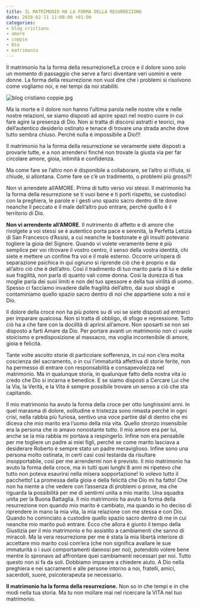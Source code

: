 ```yaml
---
title: IL MATRIMONIO HA LA FORMA DELLA RESURREZIONE
date: 2018-02-11 11:08:00 +01:00
categories:
- blog cristiano
- amore
- coppie
- Dio
- matrimonio
---
```


Il matrimonio ha la forma della resurrezione!La croce e il dolore sono solo un momento di passaggio che serve a farci diventare veri uomini e vere donne. La forma della resurrezione non vuol dire che i problemi si risolvono come vogliamo noi, e nei tempi da noi stabiliti.

![blog cristiano coppie.jpg](/uploads/blog%20cristiano%20coppie.jpg)

Ma la morte e il dolore non hanno l’ultima parola nelle nostre vite e nelle nostre relazioni, se siamo disposti ad aprire spazi nel nostro cuore in cui fare agire la presenza di Dio. Non si tratta di discorsi astratti e teorici, ma dell’autentico desiderio ostinato e tenace di trovare una strada anche dove tutto sembra chiuso. Perché nulla è impossibile a Dio!!!

Il matrimonio ha la forma della resurrezione se veramente siete disposti a provarle tutte, e a non arrendervi finché non trovate la giusta via per far circolare amore, gioia, intimità e confidenza.

Ma come fare se l’altro non è disponibile a collaborare, se l’altro si rifiuta, si chiude, si allontana. Come fare se c’è un tradimento, o problemi più grossi?!

Non vi arrendete all’AMORE. Prima di tutto verso voi stessi. Il matrimonio ha la forma della resurrezione se ti vuoi bene e ti porti rispetto, se custodisci con la preghiera, le parole e i gesti uno spazio sacro dentro di te dove neanche il peccato e il male dell’altro può entrare, perché quello è il territorio di Dio.

**Non vi arrendente all’AMORE**. Il nutrimento di affetto e di amore che rivolgete a voi stessi se è autentico porta pace e serenità, la Perfetta Letizia di San Francesco d’Assisi, a cui neanche le bastonate e gli insulti potevano togliere la gioia del Signore. Quando vi volete veramente bene è più semplice per voi ritrovare il vostro centro, il senso della vostra identità, chi siete e mettere un confine fra voi e il male esterno. Occorre un’opera di separazione psichica in qui ognuno si riprende ciò che è proprio e da all’altro ciò che è dell’altro. Così il tradimento di tuo marito parla di lui e delle sue fragilità, non parla di quanto vali come donna. Così la durezza di tua moglie parla dei suoi limiti e non del tuo spessore e della tua virilità di uomo. Spesso ci facciamo invadere dalle fragilità dell’altro, dai suoi sbagli e contaminiamo quello spazio sacro dentro di noi che appartiene solo a noi e Dio.

Il dolore della croce non ha più potere su di voi se siete disposti ad entrarci per imparare qualcosa. Non si tratta di obbligo, di sfogo e repressione. Tutto ciò ha a che fare con la docilità di aprirsi all’amore. Non sposarti se non sei disposto a farti Amare da Dio. Per portare avanti un matrimonio non ci vuole stoicismo e predisposizione al massacro, ma voglia incontenibile di amore, gioia e felicità.

Tante volte ascolto storie di particolare sofferenza, in cui non c’era molta coscienza del sacramento, o in cui l’immaturità affettiva di storie ferite, non ha permesso di entrare con responsabilità e consapevolezza nel matrimonio. Ma in qualunque storia, in qualunque fatto della nostra vita io credo che Dio si incarna e benedice. E se siamo disposti a Cercare Lui che la Via, la Verità, e la Vita è sempre possibile trovare un senso a ciò che sta capitando.

Il mio matrimonio ha avuto la forma della croce per otto lunghissimi anni. In quel marasma di dolore, solitudine e tristezza sono rimasta perché in ogni crisi, nella rabbia più furiosa, sentivo una voce partire dal di dentro che mi diceva che mio marito era l’uomo della mia vita. Quello stronzo insensibile era la persona che io amavo nonostante tutto. Il mio amore era per lui, anche se la mia rabbia mi portava a respingerlo. Infine non era pensabile per me togliere un padre ai miei figli, perché se come marito lasciava a desiderare Roberto è sempre stato un padre meraviglioso. Infine sono una persona molto ostinata, in certi casi così testarda da risultare insopportabile, così per me arrendermi non è previsto. Il mio matrimonio ha avuto la forma della croce, ma in tutti quei lunghi 8 anni mi ripetevo che tutto non poteva esaurirsi nella misera sopportazione! Io volevo tutto il pacchetto! La promessa della gioia e della felicità che Dio mi ha fatto! Che non ha niente a che vedere con l’assenza di problemi o prove, ma che riguarda la possibilità per me di sentirmi unita a mio marito. Una squadra unita per la Buona Battaglia. Il mio matrimonio ha avuto la forma della resurrezione non quando mio marito è cambiato, ma quando io ho deciso di riprendere in mano la mia vita, la mia relazione con me stessa e con Dio. Quando ho cominciato a custodire quello spazio sacro dentro di me in cui neanche mio marito può entrare. Ecco che allora è giunto il tempo della Giustizia per il mio matrimonio e ho assistito a cambiamenti che sanno di miracoli. Ma la vera resurrezione per me è stata la mia libertà interiore di accettare mio marito così com’era (che non significa avallare le sue immaturità o i suoi comportamenti dannosi per noi), potendolo volere bene mentre lo spronavo ad affrontare quei cambiamenti necessari per noi. Tutto questo non si fa da soli. Dobbiamo imparare a chiedere aiuto. A Dio nella preghiera e nei sacramenti e alle persone intorno a noi, fratelli, amici, sacerdoti, suore, psicoterapeuta se necessario.

**Il matrimonio ha la forma della resurrezione.** Non so in che tempi e in che modi nella tua storia. Ma tu non mollare mai nel ricercare la VITA nel tuo matrimonio.
